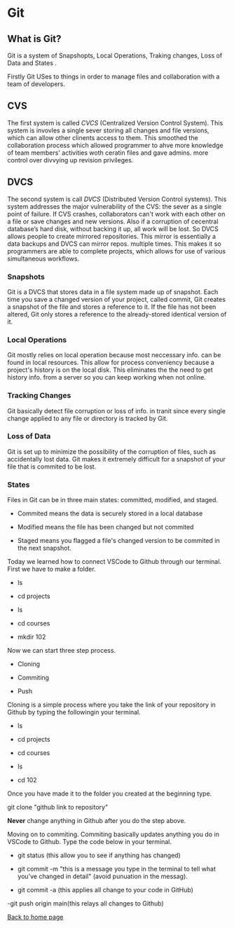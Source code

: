 # Git

## What is Git?

Git is a system of Snapshopts, Local Operations, Traking changes, Loss of Data and States .

Firstly Git USes to things in order to manage files and collaboration with a team of developers.

## CVS

The first system is called *CVCS* (Centralized Version Control System). This system is invovles a single sever storing all changes and file versions, which can allow other clinents access to them. This smoothed the collaboration process which allowed programmer to ahve more knowledge of team members' activities woth ceratin files and gave admins. more control over divvying up revision privileges.

## DVCS

The second system is call *DVCS* (Distributed Version Control systems). This system addresses the major vulnerability of the CVS: the sever as a single point of failure. If CVS crashes, collaborators can't work with each other on a file or save changes and new versions. Also if a corruption of cecentral database’s hard disk, without backing it up, all work will be lost. So DVCS allows people to create mirrored repositories. This mirror is essentially a data backups and DVCS can mirror repos. multiple times. This makes it so programmers are able to complete projects, which allows for use of various simultaneous workflows.

### Snapshots

Git is a DVCS that stores data in a file system made up of snapshot. Each time you save a changed version of your project, called commit, Git creates a snapshot of the file and stores a reference to it. If the file has not been altered, Git only stores a reference to the already-stored identical version of it.

### Local Operations 

Git mostly relies on local operation because most neccessary info. can be found in local resources. This allow for process conveniency because a project's history is on the local disk. This eliminates the the need to get history info. from a server so you can keep working when not online.

### Tracking Changes 

Git basically detect file corruption or loss of info. in tranit since every single change applied to any file or directory is tracked by Git.

### Loss of Data

Git is set up to minimize the possibility of the corruption of files, such as accidentally lost data. Git makes it extremely difficult for a snapshot of your file that is commited to be lost.

### States

Files in Git can be in three main states: committed, modified, and staged.

- Commited means the data is securely stored in a local database

- Modified means the file has been changed but not commited

- Staged means you flagged a file's changed version to be commited in the next snapshot.

Today we learned how to connect VSCode to Github through our terminal. First we have to make a folder.

- ls

- cd projects

- ls

- cd courses

- mkdir 102

 Now we can start three step process.

- Cloning

- Commiting

- Push

Cloning is a simple process where you take the link of your repository in Github by typing the followingin your terminal.

- ls

- cd projects

- cd courses

- ls

- cd 102

Once you have made it to the folder you created at the beginning type.

git clone "github link to repository"

**Never** change anything in Github after you do the step above.

Moving on to commiting. Commiting basically updates anything you do in VSCode to Github. Type the code below in your terminal.

- git status (this allow you to see if anything has changed)

- git commit -m "this is a message you type in the terminal to tell what you've changed in detail" (avoid punuation in the messag).

- git commit -a (this applies all change to your code in GitHub)

-git push origin main(this relays all changes to Github)

[Back to home page](../README.md)